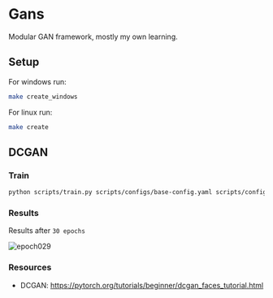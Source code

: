 # Gans
Modular GAN framework, mostly my own learning.

## Setup
For windows run:
```bash
make create_windows
```
For linux run:
```bash
make create
```

## DCGAN

### Train
```bash
python scripts/train.py scripts/configs/base-config.yaml scripts/configs/dcgan/dcgan-base.yaml
```

### Results
Results after `30 epochs`

![epoch029](https://github.com/bradford415/gans/assets/34605638/3107812f-12c7-4015-9270-9d778d2c9529)

### Resources
- DCGAN: https://pytorch.org/tutorials/beginner/dcgan_faces_tutorial.html
